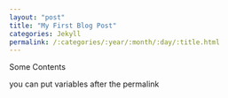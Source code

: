 ```yaml
---
layout: "post"
title: "My First Blog Post"
categories: Jekyll
permalink: /:categories/:year/:month/:day/:title.html
---
```

Some Contents

you can put variables after the permalink
